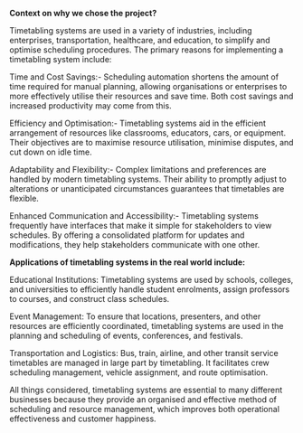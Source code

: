 
**Context on why we chose the project?**

Timetabling systems are used in a variety of industries, including enterprises, transportation, healthcare, and education, to simplify and optimise scheduling procedures. The primary reasons for implementing a timetabling system include:

Time and Cost Savings:- Scheduling automation shortens the amount of time required for manual planning, allowing organisations or enterprises to more effectively utilise their resources and save time. Both cost savings and increased productivity may come from this.

Efficiency and Optimisation:- Timetabling systems aid in the efficient arrangement of resources like classrooms, educators, cars, or equipment. Their objectives are to maximise resource utilisation, minimise disputes, and cut down on idle time.

Adaptability and Flexibility:- Complex limitations and preferences are handled by modern timetabling systems. Their ability to promptly adjust to alterations or unanticipated circumstances guarantees that timetables are flexible.

Enhanced Communication and Accessibility:- Timetabling systems frequently have interfaces that make it simple for stakeholders to view schedules. By offering a consolidated platform for updates and modifications, they help stakeholders communicate with one other.

**Applications of timetabling systems in the real world include:**

Educational Institutions: Timetabling systems are used by schools, colleges, and universities to efficiently handle student enrolments, assign professors to courses, and construct class schedules.

Event Management: To ensure that locations, presenters, and other resources are efficiently coordinated, timetabling systems are used in the planning and scheduling of events, conferences, and festivals.

Transportation and Logistics: Bus, train, airline, and other transit service timetables are managed in large part by timetabling. It facilitates crew scheduling management, vehicle assignment, and route optimisation.

All things considered, timetabling systems are essential to many different businesses because they provide an organised and effective method of scheduling and resource management, which improves both operational effectiveness and customer happiness.